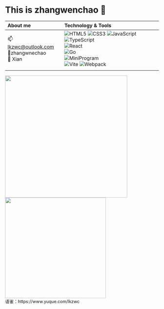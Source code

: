 
# This is zhangwenchao :wave:


|  About me             | Technology & Tools |
|  :---                 | :----------------- |
| 📫 lkzwc@outlook.com  </br>👤zhangwnechao</br>  🌆 Xian | ![HTML5](https://img.shields.io/badge/-HTML5-red?logo=html5&logoColor=white) ![CSS3](https://img.shields.io/badge/-CSS3-blue?logo=css3&logoColor=white) ![JavaScript](https://img.shields.io/badge/-JavaScript-yellow?logo=javascript&logoColor=white) ![TypeScript](https://img.shields.io/badge/-TypeScript-blue?logo=typescript&logoColor=white) </br>![React](https://img.shields.io/badge/-React-282c34?logo=react) </br> ![Go](https://img.shields.io/badge/-Go-ff69b4?logo=go) </br>![MiniProgram](https://img.shields.io/badge/-MiniProgram-07c160?logo=wechat&logoColor=white) </br>![Vite](https://img.shields.io/badge/-Vite-646cff?logo=vite&logoColor=white) ![Webpack](https://img.shields.io/badge/-Webpack-1a6bac?logo=webpack)</br>|
| |   |
<div style={{dispaly:"flex", flex-direction:"row"}}>
<img width="400"  src="https://github-readme-stats.vercel.app/api?username=lkzwc&show_icons=true&theme=tokyonight&width=100"/>
<img width="330"  src="https://github-readme-stats.vercel.app/api/top-langs/?username=lkzwc&layout=compact"/>
</div>
语雀：https://www.yuque.com/lkzwc



